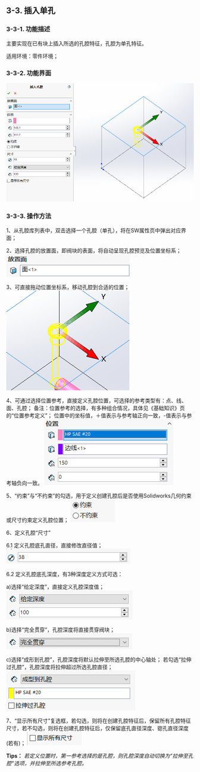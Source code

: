 ## 3-3. 插入单孔

### 3-3-1. 功能描述

主要实现在已有块上插入所选的孔腔特征，孔腔为单孔特征。

适用环境：零件环境；

### 3-3-2. 功能界面

![图片](/images/24941260.png)

### 3-3-3. 操作方法

1、从孔腔库列表中，双击选择一个孔腔（单孔），将在SW属性页中弹出对应界面；

2、选择孔腔的放置面，即阀块的表面，将自动呈现孔腔预览及位置坐标系；
![图片](/images/24941651.png)

3、可直接拖动位置坐标系，移动孔腔到合适的位置；
![图片](/images/24941659.png)

4、可通过选择位置参考，直接定义孔腔位置，可选择的参考类型有：点、线、面、孔腔；
备注：位置参考的选择，有多种组合情况，具体见《基础知识》页的“位置参考定义”；
位置中的坐标值，＋值表示与参考轴正向一致，-值表示与参考轴负向一致。
![图片](/images/24941700.png)

5、“约束”与“不约束”的勾选，用于定义创建孔腔后是否使用Solidworks几何约束或尺寸约束定义孔腔位置；
![图片](/images/24941706.png)

6、定义孔腔“尺寸”

6.1 定义孔腔底孔直径，直接修改直径值；
![图片](/images/24941496.png)

6.2 定义孔腔底孔深度，有3种深度定义方式可选：

a)选择“给定深度”，直接定义孔腔深度值；
![图片](/images/24941490.png)

b)选择“完全贯穿”，孔腔深度将直接贯穿阀块；
![图片](/images/24941523.png)

c)选择“成形到孔腔”，孔腔深度将默认拉伸至所选孔腔的中心轴处；
若勾选“拉伸过孔腔”，孔腔深度将拉伸超过所选孔腔直径；
![图片](/images/24941566.png)

7、“显示所有尺寸”复选框，若勾选，则将在创建孔腔特征后，保留所有孔腔特征尺寸，若不勾选，则将在创建孔腔特征后，仅保留底孔直径深度、锪孔直径深度(若有)；
![图片](/images/24941717.png)

**Tips：**
*若定义位置时，第一参考选择的是孔腔，则孔腔深度自动切换为“拉伸至孔腔”选项，并拉伸至所选参考孔腔。*